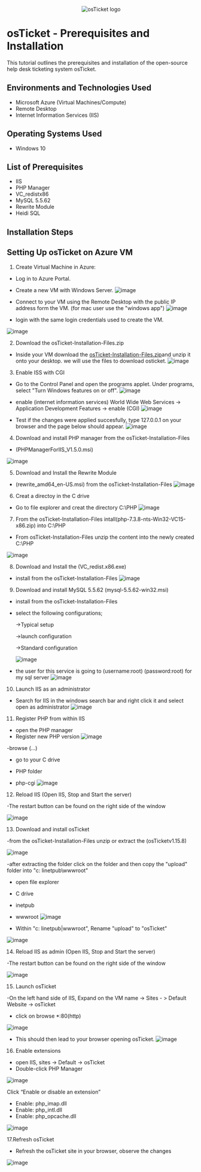 <p align="center">
<img src="https://i.imgur.com/Clzj7Xs.png" alt="osTicket logo"/>
</p>

<h1>osTicket - Prerequisites and Installation</h1>
This tutorial outlines the prerequisites and installation of the open-source help desk ticketing system osTicket.<br />




<h2>Environments and Technologies Used</h2>

- Microsoft Azure (Virtual Machines/Compute)
- Remote Desktop
- Internet Information Services (IIS)

<h2>Operating Systems Used </h2>

- Windows 10</b> 

<h2>List of Prerequisites</h2>

- IIS
- PHP Manager
- VC_redistx86
- MySQL 5.5.62
- Rewrite Module
- Heidi SQL

<h2>Installation Steps</h2>

<h2>Setting Up osTicket on Azure VM</h2>

1. Create Virtual Machine in Azure:
- Log in to Azure Portal.
- Create a new VM with Windows Server.
![image](https://github.com/user-attachments/assets/3ef6412d-12eb-4197-b368-5145b66ebf51)

- Connect to your VM using the Remote Desktop with the public IP address form the VM. (for mac user use the "windows app")
![image](https://github.com/user-attachments/assets/d5754cfa-60fa-45e3-80a9-0498054b379a)

- login with the same login credentials used to create the VM.
   
![image](https://github.com/user-attachments/assets/871155b7-1c14-4160-ab8f-5d96b6a90f9f)

2. Download the osTicket-Installation-Files.zip

- Inside your VM download the [osTicket-Installation-Files.zip](https://drive.google.com/uc?export=download&id=1b3RBkXTLNGXbibeMuAynkfzdBC1NnqaD)and unzip it onto your desktop. we will use the files to download osticket.
![image](https://github.com/user-attachments/assets/3b361ac4-d206-4ee9-bc24-bb7dfd7f2a20)

3. Enable ISS with CGI

- Go to the Control Panel and open the programs applet. Under programs, select "Turn Windows features on or off".
![image](https://github.com/user-attachments/assets/a1f6a130-c77b-4975-8c5d-7617ee57589c)

- enable (internet information services) World Wide Web Services -> Application Development Features -> enable (CGI)
![image](https://github.com/user-attachments/assets/33e9c604-072b-4a04-9276-8eead0f6ea34)

- Test if the changes were applied succesfully, type 127.0.0.1 on your browser and the page below should appear.
![image](https://github.com/user-attachments/assets/53698717-7b46-4a56-a0b8-a78511406fcd)

4. Download and install PHP manager from the osTicket-Installation-Files
- (PHPManagerForIIS_V1.5.0.msi)

![image](https://github.com/user-attachments/assets/92eee3dd-bac3-4db0-b58e-ff75e6caa7a4)

5. Download and Install the Rewrite Module

- (rewrite_amd64_en-US.msi) from the osTicket-Installation-Files
![image](https://github.com/user-attachments/assets/294e336b-3eb7-4d03-a561-4171b080ad47)


6. Creat a directoy in the C drive 

- Go to file explorer and creat the directory C:\PHP
![image](https://github.com/user-attachments/assets/61df1d0c-6c8a-4094-a42a-12445ed66dcd)

7. From the osTicket-Installation-Files intall(php-7.3.8-nts-Win32-VC15-x86.zip) into C:\PHP

- From osTicket-Installation-Files unzip the content into the newly created C:\PHP

![image](https://github.com/user-attachments/assets/a25b7d28-338a-4f58-be0d-f055e645b7c7)

8. Download and Install the (VC_redist.x86.exe) 

- install from the osTicket-Installation-Files
![image](https://github.com/user-attachments/assets/9a70d19f-c771-458f-a446-97f976109788)

9. Download and install MySQL 5.5.62 (mysql-5.5.62-win32.msi)
- install from the osTicket-Installation-Files

- select the following configurations;

  ->Typical setup

  ->launch configuration


  ->Standard configuration

  ![image](https://github.com/user-attachments/assets/0c20332f-c755-4b52-a890-baca66a769b0)

 - the user for this service is going to (username:root) (password:root) for my sql server
![image](https://github.com/user-attachments/assets/4ca0c95e-e6a3-4fc4-9d8d-d4c3059c281c)

10. Launch IIS as an administrator

- Search for IIS in the windows search bar and right click it and select open as administrator
![image](https://github.com/user-attachments/assets/a9393ae1-8b51-42be-9de6-f9199259fd50)

11. Register PHP from within lIS
- open the PHP manager
- Register new PHP version
![image](https://github.com/user-attachments/assets/961bd3e9-90c0-4dca-a8ad-d69eeb9dfee9)

-browse (...)

- go to your C drive

- PHP folder

- php-cgi
![image](https://github.com/user-attachments/assets/3d145a38-bc83-4973-aa9d-0689354e6cce)

12. Reload IIS (Open IIS, Stop and Start the server)

 -The restart button can be found on the right side of the window
 
![image](https://github.com/user-attachments/assets/eb54573c-2f93-4b3d-85ff-b4eaf8a36a3d)

13. Download and install osTicket

-from the osTicket-Installation-Files unzip or extract the (osTicketv1.15.8)

![image](https://github.com/user-attachments/assets/cddae31a-a0f3-47e6-91ab-95726e5302e6)

-after extracting the folder click on the folder and then copy the "upload" folder into "c: linetpub\wwwroot"






- open file explorer
- C drive
- inetpub
- wwwroot
![image](https://github.com/user-attachments/assets/66ceebec-3b93-4cf8-a458-c6536cadc124)

- Within "c: linetpub|wwwroot", Rename "upload" to "osTicket"

![image](https://github.com/user-attachments/assets/739a5d7c-0720-4e75-9196-6b6004b6696a)

14. Reload IIS as admin (Open IIS, Stop and Start the server)

 -The restart button can be found on the right side of the window
 
![image](https://github.com/user-attachments/assets/eb54573c-2f93-4b3d-85ff-b4eaf8a36a3d)

15. Launch osTicket

 -On the left hand side of IIS, Expand on the VM name -> Sites - > Default Website -> osTicket

- click on browse *:80(http)

![image](https://github.com/user-attachments/assets/aa9aa5fc-f23e-405b-85bb-da33911e545f)


- This should then lead to your browser opening osTicket.
![image](https://github.com/user-attachments/assets/2a283552-dc7b-41cb-938c-1cb8b14258aa)

16. Enable extensions

- open IIS, sites -> Default -> osTicket
- Double-click PHP Manager

![image](https://github.com/user-attachments/assets/93f46eaa-236b-4042-ac82-ee41364d959f)


Click “Enable or disable an extension”

- Enable: php_imap.dll
- Enable: php_intl.dll
- Enable: php_opcache.dll

![image](https://github.com/user-attachments/assets/60d0a97e-4f66-44a2-8f85-241360305bcb)

17.Refresh osTicket

- Refresh the osTicket site in your browser, observe the changes

![image](https://github.com/user-attachments/assets/8e5412dc-6974-40d3-979f-a773280450cc)
  











